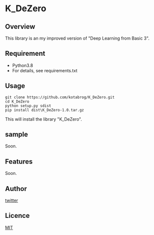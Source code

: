# K_DeZero

## Overview

This library is an my improved version of "Deep Learning from Basic 3".

## Requirement

- Python3.8
- For details, see requirements.txt

## Usage

```
git clone https://github.com/kotabrog/K_DeZero.git
cd K_DeZero
python setup.py sdist
pip install dist\K_DeZero-1.0.tar.gz
```

This will install the library "K_DeZero".

## sample

Soon.

## Features

Soon.

## Author

[twitter](https://twitter.com/Kotabrog)

## Licence

[MIT](https://github.com/kotabrog/Libasm/blob/main/LICENSE)
